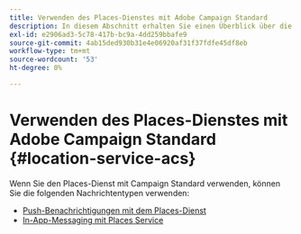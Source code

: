 ```yaml
---
title: Verwenden des Places-Dienstes mit Adobe Campaign Standard
description: In diesem Abschnitt erhalten Sie einen Überblick über die Verwendung von Places Service mit Campaign Standard.
exl-id: e2906ad3-5c78-417b-bc9a-4dd259bbafe9
source-git-commit: 4ab15ded930b31e4e06920af31f37fdfe45df8eb
workflow-type: tm+mt
source-wordcount: '53'
ht-degree: 0%

---
```


# Verwenden des Places-Dienstes mit Adobe Campaign Standard {#location-service-acs}

Wenn Sie den Places-Dienst mit Campaign Standard verwenden, können Sie die folgenden Nachrichtentypen verwenden:

* [Push-Benachrichtigungen mit dem Places-Dienst](/help/use-places-with-other-solutions/places-acs/places-acs-push-notifications.md)
* [In-App-Messaging mit Places Service](/help/use-places-with-other-solutions/places-acs/places-acs-in-app-messages.md)
